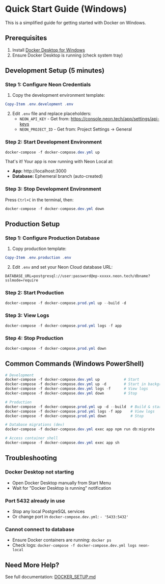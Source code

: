 # Quick Start Guide (Windows)

This is a simplified guide for getting started with Docker on Windows.

## Prerequisites

1. Install [Docker Desktop for Windows](https://www.docker.com/products/docker-desktop/)
2. Ensure Docker Desktop is running (check system tray)

## Development Setup (5 minutes)

### Step 1: Configure Neon Credentials

1. Copy the development environment template:
```powershell
Copy-Item .env.development .env
```

2. Edit `.env` file and replace placeholders:
   - `NEON_API_KEY` - Get from: https://console.neon.tech/app/settings/api-keys
   - `NEON_PROJECT_ID` - Get from: Project Settings → General

### Step 2: Start Development Environment

```powershell
docker-compose -f docker-compose.dev.yml up
```

That's it! Your app is now running with Neon Local at:
- **App:** http://localhost:3000
- **Database:** Ephemeral branch (auto-created)

### Step 3: Stop Development Environment

Press `Ctrl+C` in the terminal, then:

```powershell
docker-compose -f docker-compose.dev.yml down
```

## Production Setup

### Step 1: Configure Production Database

1. Copy production template:
```powershell
Copy-Item .env.production .env
```

2. Edit `.env` and set your Neon Cloud database URL:
```env
DATABASE_URL=postgresql://user:password@ep-xxxxx.neon.tech/dbname?sslmode=require
```

### Step 2: Start Production

```powershell
docker-compose -f docker-compose.prod.yml up --build -d
```

### Step 3: View Logs

```powershell
docker-compose -f docker-compose.prod.yml logs -f app
```

### Step 4: Stop Production

```powershell
docker-compose -f docker-compose.prod.yml down
```

## Common Commands (Windows PowerShell)

```powershell
# Development
docker-compose -f docker-compose.dev.yml up           # Start
docker-compose -f docker-compose.dev.yml up -d        # Start in background
docker-compose -f docker-compose.dev.yml logs -f      # View logs
docker-compose -f docker-compose.dev.yml down         # Stop

# Production
docker-compose -f docker-compose.prod.yml up -d --build  # Build & start
docker-compose -f docker-compose.prod.yml logs -f app    # View logs
docker-compose -f docker-compose.prod.yml down           # Stop

# Database migrations (dev)
docker-compose -f docker-compose.dev.yml exec app npm run db:migrate

# Access container shell
docker-compose -f docker-compose.dev.yml exec app sh
```

## Troubleshooting

### Docker Desktop not starting
- Open Docker Desktop manually from Start Menu
- Wait for "Docker Desktop is running" notification

### Port 5432 already in use
- Stop any local PostgreSQL services
- Or change port in `docker-compose.dev.yml`: `- '5433:5432'`

### Cannot connect to database
- Ensure Docker containers are running: `docker ps`
- Check logs: `docker-compose -f docker-compose.dev.yml logs neon-local`

## Need More Help?

See full documentation: [DOCKER_SETUP.md](./DOCKER_SETUP.md)
